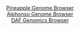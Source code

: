 <div id="Pineapple_Genome_Browser" align="center">
  <a href="https://igv.org/app/?sessionURL=blob:zZJda9swFIb_i6BlA8eW7NipDWXYXT_TdTSpm66lGMWWbTW2pEqKnTTkv08rG7tZobnYGOhCOujjPY.eDeiIVJQzEAHXRr6NELCAqnk_xa1oyBVuiQJRiRtFLCBJSSRhOQHRBpRYaZxOLs3JWmuhIsehWgxazCpuK8_GLX7hDPfKznnrHPGmwXMuseZSOYnEHXdo1Q16MsdC2OZtz_adAmvs4EbUnCnuCMKqrDf3Zb9KWUUYb0nWLhtNXwNkJo_JWNgl_hTPpnGeE6XGZH1eHMbj8_jWO07vT4Oj._Tr2SwNZvtTWjGsl5Ic7rknpD_up13uEjNPnq5Ob_mkQOLiJIbB9Z73ef94Jagk6hCN0IEX.kPXN3AoK8jqf.rbDLpj7_cJu1np4Zf1S_1E06G8SISAySqROXyj760FGp4vjQsgr.UoQtDyYGD5bjD4MUUHFoShoSM5BdHDowW0xPnCbH_YAL0WxhigyPPyVR4LcFkQCaJBCOEIhaHrD0dDGIZoa23AUjZ_D.1JOglH0I1dN8hK2mijc5EpJpSNGbO7vLSrl11ZTvfc5Js4vUrP0F1X1k_T63HHL4o0MFbh9I88A8PAPP_6habZ96T6J.a9J4it57vqtrh55udHo.q2Xh30d4u46w2ayWU7vF6PF28C2g1OyWWLtdlvKmb507kOS4qZNoWOKjqnDdXrmeHIexAh1zPqgpw33LgIZDX_AC1oIR9._K2ot33cfgc-">Pineapple Genome Browser</a>
</div>
<div id="Alphonso_Genome_Browser" align="center">
  <a href="https://igv.org/app/?sessionURL=blob:zZJba9swGIb_iyBlA8eW7DiODWE4hzZpuo41S90Dxci27GixJUdSnKQh_31q2djNCs3FxkAX0ocO7_foOYCGCEk5AwGwTeSaCAEDyCXfznFVl.QaV0SCIMelJAYQJCeCsJSA4AByLBVe3Fzpk0ulahlYFlV1u8Ks4KZ0TFzhZ87wVpopr6whL0uccIEVF9IaCNxwixZNe0sSXNemftsxXSvDClu4rJecSW7VhBXxVt8X_yrFBWG8InG1KRV9DRDrPDpjZub4UxjNwzQlUs7Ifpr1w9k0vHXGi4eL7vBh8WUSLbrR2ZwWDKuNIP1BKKOv8.T2bmqPm_s52QxXDUnpZHQ5bTmjs_GupoLIPvJQz_HdDuppMJRlZPc_9awHPbFvWmXfLu4H6958f7G.Xn6.KrzFALXswahln5erN3o_GqDk6Ua7ANKl8AIEDQd2Ddfutl.mqGdA6GtCglMQPD4ZQAmcrvT2xwNQ.1obAyRZb17lMQAXGREgaPsQesj3bbfjdaDvo6NxABtR_j2854sb34N2aNvdOKel0jpnsWS1NDFjZpPmZvF8Ik_bhbtieOVltRPldDnMu6tZhz831.n2jyxfKOmnX79QN_qeRP_EvPcEMVVyqm53k_PJHnHt1igd1wnMplGIv8_WWWFPwzcBnQYn56LCSu_XFb386VuDBcVM6UJDJU1oSdU.0hz5FgTIdrS2IOUl1x4CUSQfoAEN5MKPv_V0jk_HHw--">Alphonso Genome Browser</a>
</div>


<div id="DAF_Genomics_Browser" align="center">
  <a href="https://igv.org/app/?sessionURL=blob:tZNra9swFIb_iyD9ZDuWfKsNYThrvJaUpjR1w1JK0Ozj2I1sOZLcpAv571PdjsEujEEHkpA4l_eVHnRATyBkxRsUIWJhz8IYGUiWfDendcvgitYgUVRQJsFAAgoQ0GSAogMqqFQ0vbnUlaVSrYyGw5wW5hoaXleZtKRj0daUvFMl6FSTWLSmX3lDd9LKeK2TFR1S1pa8kXxIswykNO1hC816taN6.R5b9S1hVXdMVb3qSpvQxnKroNpt1eSw_4uR_6CsR_UhXszjvn4Kzxf5KJ5exHfOJF1.8j8u09n5IvUXJ_Nq3VDVCRht2wCWAzLG5T70x4vZ1YAkj0mS58n1ZMrdgXN2Mtm3lQA5wgE.dULP8Wx0NBDjWacxoKwUOMKuEZBTg7iu.bZ1PF._g.AViu4fDKQEzTY6_f6A1HOrYSEJ267nZiAuchAoMkPbDnAYEs8NXDsM8dE4oE6wd6aZpDdhYJOYEN_6QmutX1Ssf0It9GvwvVD.1FnPf0U1u5VnyS1hzmWwYdvxHXaSz4_nG_U0S3.L6eXb_PFaBRc1VTr0enyDQplWq6FRP6g4x4fjNw--">DAF Genomics Browser</a>
</div>
